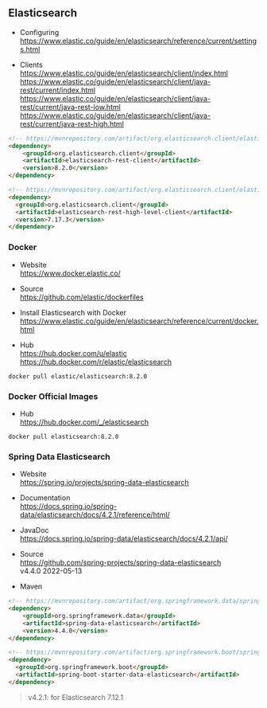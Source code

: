 
## Elasticsearch

- Configuring  
  https://www.elastic.co/guide/en/elasticsearch/reference/current/settings.html

- Clients  
  https://www.elastic.co/guide/en/elasticsearch/client/index.html
  https://www.elastic.co/guide/en/elasticsearch/client/java-rest/current/index.html
  https://www.elastic.co/guide/en/elasticsearch/client/java-rest/current/java-rest-low.html
  https://www.elastic.co/guide/en/elasticsearch/client/java-rest/current/java-rest-high.html
```html
<!-- https://mvnrepository.com/artifact/org.elasticsearch.client/elasticsearch-rest-client -->
<dependency>
    <groupId>org.elasticsearch.client</groupId>
    <artifactId>elasticsearch-rest-client</artifactId>
    <version>8.2.0</version>
</dependency>

<!-- https://mvnrepository.com/artifact/org.elasticsearch.client/elasticsearch-rest-high-level-client -->
<dependency>
  <groupId>org.elasticsearch.client</groupId>
  <artifactId>elasticsearch-rest-high-level-client</artifactId>
  <version>7.17.3</version>
</dependency>
```


### Docker

- Website  
  https://www.docker.elastic.co/
  
- Source  
  https://github.com/elastic/dockerfiles
  
- Install Elasticsearch with Docker  
  https://www.elastic.co/guide/en/elasticsearch/reference/current/docker.html

- Hub  
  https://hub.docker.com/u/elastic  
  https://hub.docker.com/r/elastic/elasticsearch  
```shell
docker pull elastic/elasticsearch:8.2.0
```

### Docker Official Images

- Hub  
  https://hub.docker.com/_/elasticsearch
```shell
docker pull elasticsearch:8.2.0
```


### Spring Data Elasticsearch

- Website  
  https://spring.io/projects/spring-data-elasticsearch
  
- Documentation  
  https://docs.spring.io/spring-data/elasticsearch/docs/4.2.1/reference/html/
  
- JavaDoc  
  https://docs.spring.io/spring-data/elasticsearch/docs/4.2.1/api/

- Source  
  https://github.com/spring-projects/spring-data-elasticsearch  
  v4.4.0 2022-05-13

- Maven
```html
<!-- https://mvnrepository.com/artifact/org.springframework.data/spring-data-elasticsearch -->
<dependency>
    <groupId>org.springframework.data</groupId>
    <artifactId>spring-data-elasticsearch</artifactId>
    <version>4.4.0</version>
</dependency>

<!-- https://mvnrepository.com/artifact/org.springframework.boot/spring-boot-starter-data-elasticsearch -->
<dependency>
  <groupId>org.springframework.boot</groupId>
  <artifactId>spring-boot-starter-data-elasticsearch</artifactId>
</dependency>
```
> v4.2.1: for Elasticsearch 7.12.1
